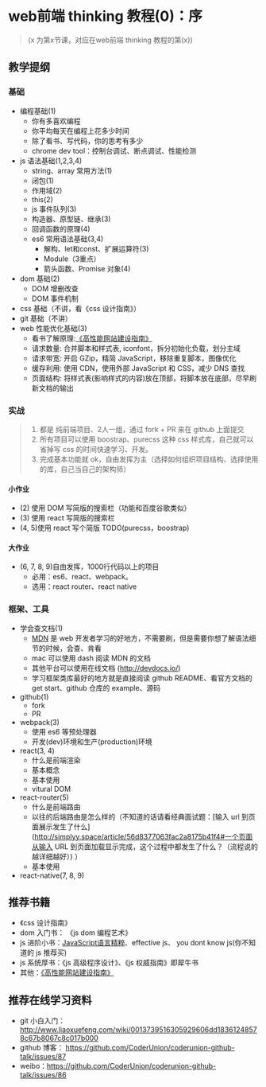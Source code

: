 # web前端 thinking 教程(0)：序
> (x 为第x节课，对应在web前端 thinking 教程的第(x))

## 教学提纲
### 基础
- 编程基础(1)
    - 你有多喜欢编程
    - 你平均每天在编程上花多少时间
    - 除了看书、写代码，你的思考有多少
    - chrome dev tool：控制台调试、断点调试、性能检测
- js 语法基础(1,2,3,4)
    - string、array 常用方法(1)
    - 闭包(1)
    - 作用域(2)
    - this(2)
    - js 事件队列(3)
    - 构造器、原型链、继承(3)
    - 回调函数的原理(4)
    - es6 常用语法基础(3,4)
        - 解构、let和const、扩展运算符(3)
        - Module（3重点）
        - 箭头函数、Promise 对象(4)
- dom 基础(2)
    - DOM 增删改查
    - DOM 事件机制
- css 基础（不讲，看《css 设计指南》）
- git 基础（不讲）
- web 性能优化基础(3)
    - 看书了解原理:[《高性能网站建设指南》](http://book.douban.com/subject/3132277/)
    - 请求数量: 合并脚本和样式表, iconfont，拆分初始化负载，划分主域
    - 请求带宽: 开启 GZip，精简 JavaScript，移除重复脚本，图像优化
    - 缓存利用: 使用 CDN，使用外部 JavaScript 和 CSS，减少 DNS 查找
    - 页面结构: 将样式表(影响样式的内容)放在顶部，将脚本放在底部，尽早刷新文档的输出

### 实战
> 1. 都是 纯前端项目、2人一组，通过 fork + PR 来在 github 上面提交
> 2. 所有项目可以使用 boostrap、purecss 这种 css 样式库，自己就可以省掉写 css 的时间快速学习、开发。
> 3. 完成基本功能就 ok，自由发挥为主（选择如何组织项目结构、选择使用的库，自己当自己的架构师）


#### 小作业
- (2) 使用 DOM 写简版的搜索栏（功能和百度谷歌类似）
- (3) 使用 react 写简版的搜索栏
- (4, 5)使用 react 写个简版 TODO(purecss，boostrap)

#### 大作业
- (6, 7, 8, 9)自由发挥，1000行代码以上的项目
    - 必用：es6、react、webpack。
    - 选用：react router、react native

### 框架、工具
- 学会查文档(1)
    - [MDN](https://developer.mozilla.org/zh-CN/docs/Web) 是 web 开发者学习的好地方，不需要刷，但是需要你想了解语法细节的时候，会查、肯看
    - mac 可以使用 dash 阅读 MDN 的文档
    - 其他平台可以使用在线文档 (http://devdocs.io/)
    - 学习框架类库最好的地方就是直接阅读 github README、看官方文档的 get start、github 仓库的 example、源码
- github(1)
    - fork
    - PR
- webpack(3)
    - 使用 es6 等预处理器
    - 开发(dev)环境和生产(production)环境
- react(3, 4)
    - 什么是前端渲染
    - 基本概念
    - 基本使用
    - vitural DOM
- react-router(5)
    - 什么是前端路由
    - 以往的后端路由是怎么样的（不知道的话请看经典面试题：[输入 url 到页面展示发生了什么](http://simplyy.space/article/56d8377063fac2a8175b41f4#一个页面从输入 URL 到页面加载显示完成，这个过程中都发生了什么？（流程说的越详细越好）) ）
    - 基本使用
- react-native(7, 8, 9)

## 推荐书籍
- 《css 设计指南》
- dom 入门书： 《js dom 编程艺术》
- js 进阶小书：[JavaScript语言精粹](https://book.douban.com/subject/3590768/)、effective js、 you dont know js(你不知道的 js 推荐买)
- js 系统厚书：《js 高级程序设计》、《js 权威指南》即犀牛书
- 其他：[《高性能网站建设指南》](http://book.douban.com/subject/3132277/)

## 推荐在线学习资料
- git 小白入门：http://www.liaoxuefeng.com/wiki/0013739516305929606dd18361248578c67b8067c8c017b000
- github 博客： https://github.com/CoderUnion/coderunion-github-talk/issues/87
- weibo：https://github.com/CoderUnion/coderunion-github-talk/issues/86
